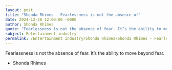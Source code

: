 ```yaml
---
layout: post
title: "Shonda Rhimes - Fearlessness is not the absence of"
date: 2024-12-28 12:00:00 -0000
author: Shonda Rhimes
quote: "Fearlessness is not the absence of fear. It’s the ability to move beyond fear."
subject: Entertainment industry
permalink: /Entertainment industry/Shonda Rhimes/Shonda Rhimes - Fearlessness is not the absence of
---
```


Fearlessness is not the absence of fear. It’s the ability to move beyond fear.

- Shonda Rhimes
